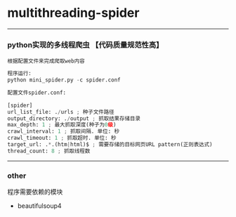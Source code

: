 # multithreading-spider
----
### python实现的多线程爬虫 【代码质量规范性高】
	根据配置文件来完成爬取web内容
```python
程序运行:
python mini_spider.py -c spider.conf		

配置文件spider.conf:			

[spider]				
url_list_file: ./urls ; 种子文件路径		
output_directory: ./output ; 抓取结果存储目录
max_depth: 1 ; 最大抓取深度(种子为0级)		
crawl_interval: 1 ; 抓取间隔. 单位: 秒   
crawl_timeout: 1 ; 抓取超时. 单位: 秒   
target_url: .*.(htm|html)$ ; 需要存储的目标网页URL pattern(正则表达式)   
thread_count: 8 ; 抓取线程数
```   
-----------------

### other
程序需要依赖的模块  
+ beautifulsoup4 
